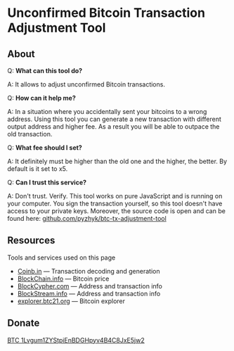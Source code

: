 # Unconfirmed Bitcoin Transaction Adjustment Tool

## About
Q: **What can this tool do?**

A: It allows to adjust unconfirmed Bitcoin transactions.

Q: **How can it help me?**

A: In a situation where you accidentally sent your bitcoins to a wrong address. Using this tool you can generate a new transaction with different output address and higher fee. As a result you will be able to outpace the old transaction.

Q: **What fee should I set?**

A: It definitely must be higher than the old one and the higher, the better. By default is it set to x5.

Q: **Can I trust this service?**

A: Don't trust. Verify. This tool works on pure JavaScript and is running on your computer. You sign the transaction yourself, so this tool doesn't have access to your private keys. Moreover, the source code is open and can be found here: [github.com/pyzhyk/btc-tx-adjustment-tool](https://github.com/pyzhyk/btc-tx-adjustment-tool)

## Resources
Tools and services used on this page

- [Coinb.in](https://coinb.in) — Transaction decoding and generation
- [BlockChain.info](https://blockchain.info) — Bitcoin price
- [BlockCypher.com](https://blockcypher.com) — Address and transaction info
- [BlockStream.info](https://blockstream.info) — Address and transaction info
- [explorer.btc21.org](https://explorer.btc21.org) — Bitcoin explorer

## Donate
[BTC 1Lvgum1ZYStpiEnBDGHpyv4B4C8JxE5jw2](bitcoin:1Lvgum1ZYStpiEnBDGHpyv4B4C8JxE5jw2)
